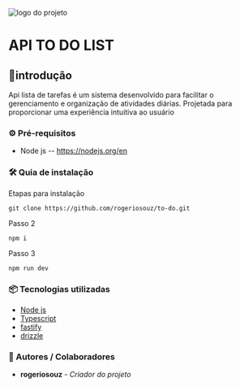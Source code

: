 ![logo do projeto](https://github.com/rogeriosouz/to-do/assets/76504596/ccdad67b-aa26-4e2c-9f60-217232b241d1)

# API TO DO LIST

## 🚀introdução
Api lista de tarefas é um sistema desenvolvido para facilitar o gerenciamento e organização de atividades diárias. Projetada para proporcionar uma experiência intuitiva ao usuário

### ⚙️ Pré-requisitos
  * Node js -- https://nodejs.org/en

### 🛠️ Quia de instalação

Etapas para instalação
```
git clone https://github.com/rogeriosouz/to-do.git
```
Passo 2
```
npm i
```
Passo 3
```
npm run dev
```

### 📦 Tecnologias utilizadas
* [Node js](https://nodejs.org/en)
* [Typescript](https://www.typescriptlang.org)
* [fastify](https://fastify.dev)
* [drizzle](https://orm.drizzle.team)

### 👷 Autores / Colaboradores

* **rogeriosouz** - *Criador do projeto*


